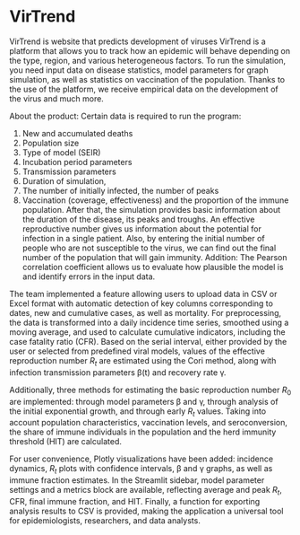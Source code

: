 # VirTrend
VirTrend is website that predicts development of viruses
VirTrend is a platform that allows you to track how an epidemic will behave depending on the type, region, and various heterogeneous factors. 
To run the simulation, you need input data on disease statistics, model parameters for graph simulation, as well as statistics on vaccination of the population. Thanks to the use of the platform, we receive empirical data on the development of the virus and much more. 

About the product:
Certain data is required to run the program:
1. New and accumulated deaths
2. Population size
3. Type of model (SEIR)
4. Incubation period parameters 
5. Transmission parameters
6. Duration of simulation, 
7. The number of initially infected, the number of peaks
8. Vaccination (coverage, effectiveness) and the proportion of the immune population. 
After that, the simulation provides basic information about the duration of the disease, its peaks and troughs. An effective reproductive number gives us information about the potential for infection in a single patient. Also, by entering the initial number of people who are not susceptible to the virus, we can find out the final number of the population that will gain immunity. Addition: The Pearson correlation coefficient allows us to evaluate how plausible the model is and identify errors in the input data.



The team implemented a feature allowing users to upload data in CSV or Excel format with automatic detection of key columns corresponding to dates, new and cumulative cases, as well as mortality. For preprocessing, the data is transformed into a daily incidence time series, smoothed using a moving average, and used to calculate cumulative indicators, including the case fatality ratio (CFR). Based on the serial interval, either provided by the user or selected from predefined viral models, values of the effective reproduction number $R_t$ are estimated using the Cori method, along with infection transmission parameters β(t) and recovery rate γ.

Additionally, three methods for estimating the basic reproduction number $R_0$ are implemented: through model parameters β and γ, through analysis of the initial exponential growth, and through early $R_t$ values. Taking into account population characteristics, vaccination levels, and seroconversion, the share of immune individuals in the population and the herd immunity threshold (HIT) are calculated.

For user convenience, Plotly visualizations have been added: incidence dynamics, $R_t$ plots with confidence intervals, β and γ graphs, as well as immune fraction estimates. In the Streamlit sidebar, model parameter settings and a metrics block are available, reflecting average and peak $R_t$, CFR, final immune fraction, and HIT. Finally, a function for exporting analysis results to CSV is provided, making the application a universal tool for epidemiologists, researchers, and data analysts.
